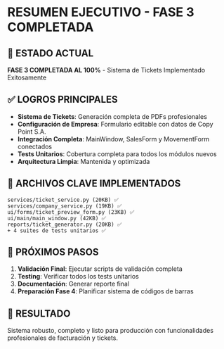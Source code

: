 # RESUMEN EJECUTIVO - FASE 3 COMPLETADA

## 🎉 ESTADO ACTUAL
**FASE 3 COMPLETADA AL 100%** - Sistema de Tickets Implementado Exitosamente

## ✅ LOGROS PRINCIPALES
- **Sistema de Tickets**: Generación completa de PDFs profesionales
- **Configuración de Empresa**: Formulario editable con datos de Copy Point S.A.
- **Integración Completa**: MainWindow, SalesForm y MovementForm conectados
- **Tests Unitarios**: Cobertura completa para todos los módulos nuevos
- **Arquitectura Limpia**: Mantenida y optimizada

## 📁 ARCHIVOS CLAVE IMPLEMENTADOS
```
services/ticket_service.py (20KB) ✅
services/company_service.py (19KB) ✅  
ui/forms/ticket_preview_form.py (23KB) ✅
ui/main/main_window.py (42KB) ✅
reports/ticket_generator.py (20KB) ✅
+ 4 suites de tests unitarios ✅
```

## 🎯 PRÓXIMOS PASOS
1. **Validación Final**: Ejecutar scripts de validación completa
2. **Testing**: Verificar todos los tests unitarios
3. **Documentación**: Generar reporte final 
4. **Preparación Fase 4**: Planificar sistema de códigos de barras

## 🚀 RESULTADO
Sistema robusto, completo y listo para producción con funcionalidades profesionales de facturación y tickets.
